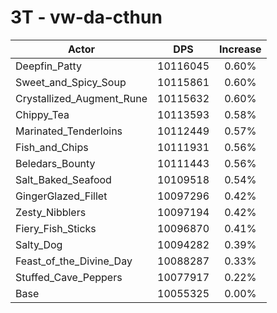 # 3T - vw-da-cthun
| Actor | DPS | Increase |
|---|:---:|:---:|
|Deepfin_Patty|10116045|0.60%|
|Sweet_and_Spicy_Soup|10115861|0.60%|
|Crystallized_Augment_Rune|10115632|0.60%|
|Chippy_Tea|10113593|0.58%|
|Marinated_Tenderloins|10112449|0.57%|
|Fish_and_Chips|10111931|0.56%|
|Beledars_Bounty|10111443|0.56%|
|Salt_Baked_Seafood|10109518|0.54%|
|GingerGlazed_Fillet|10097296|0.42%|
|Zesty_Nibblers|10097194|0.42%|
|Fiery_Fish_Sticks|10096870|0.41%|
|Salty_Dog|10094282|0.39%|
|Feast_of_the_Divine_Day|10088287|0.33%|
|Stuffed_Cave_Peppers|10077917|0.22%|
|Base|10055325|0.00%|
